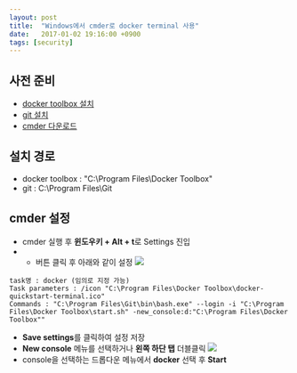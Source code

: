 ```yaml
---
layout: post
title:  "Windows에서 cmder로 docker terminal 사용"
date:   2017-01-02 19:16:00 +0900
tags: [security]
---
```


## 사전 준비

* [docker toolbox 설치](https://docs.docker.com/toolbox/toolbox_install_windows/)
* [git 설치](https://git-scm.com/downloads)
* [cmder 다운로드](http://cmder.net/)

## 설치 경로

* docker toolbox : "C:\Program Files\Docker Toolbox"
* git : C:\Program Files\Git

## cmder 설정

* cmder 실행 후 **윈도우키 + Alt + t**로 Settings 진입
* + 버튼 클릭 후 아래와 같이 설정
  ![](http://yonghochoi.github.io/images/docker/cmder_for_docker_1.png)
```
task명 : docker (임의로 지정 가능)
Task parameters : /icon "C:\Program Files\Docker Toolbox\docker-quickstart-terminal.ico"
Commands : "C:\Program Files\Git\bin\bash.exe" --login -i "C:\Program Files\Docker Toolbox\start.sh" -new_console:d:"C:\Program Files\Docker Toolbox""
```
* **Save settings**를 클릭하여 설정 저장
* **New console** 메뉴를 선택하거나 **왼쪽 하단 탭** 더블클릭
  ![](http://yonghochoi.github.io/images/docker/cmder_for_docker_2.png)
* console을 선택하는 드롭다운 메뉴에서 **docker** 선택 후 **Start**
